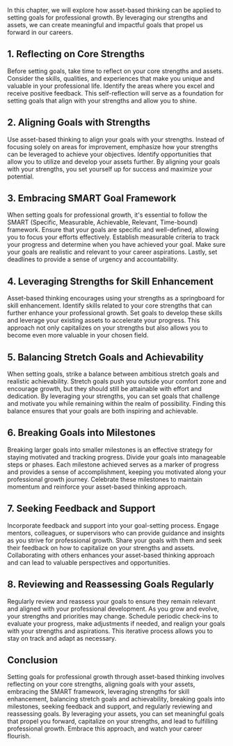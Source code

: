 
In this chapter, we will explore how asset-based thinking can be applied to setting goals for professional growth. By leveraging our strengths and assets, we can create meaningful and impactful goals that propel us forward in our careers.

**1. Reflecting on Core Strengths**
-----------------------------------

Before setting goals, take time to reflect on your core strengths and assets. Consider the skills, qualities, and experiences that make you unique and valuable in your professional life. Identify the areas where you excel and receive positive feedback. This self-reflection will serve as a foundation for setting goals that align with your strengths and allow you to shine.

**2. Aligning Goals with Strengths**
------------------------------------

Use asset-based thinking to align your goals with your strengths. Instead of focusing solely on areas for improvement, emphasize how your strengths can be leveraged to achieve your objectives. Identify opportunities that allow you to utilize and develop your assets further. By aligning your goals with your strengths, you set yourself up for success and maximize your potential.

**3. Embracing SMART Goal Framework**
-------------------------------------

When setting goals for professional growth, it's essential to follow the SMART (Specific, Measurable, Achievable, Relevant, Time-bound) framework. Ensure that your goals are specific and well-defined, allowing you to focus your efforts effectively. Establish measurable criteria to track your progress and determine when you have achieved your goal. Make sure your goals are realistic and relevant to your career aspirations. Lastly, set deadlines to provide a sense of urgency and accountability.

**4. Leveraging Strengths for Skill Enhancement**
-------------------------------------------------

Asset-based thinking encourages using your strengths as a springboard for skill enhancement. Identify skills related to your core strengths that can further enhance your professional growth. Set goals to develop these skills and leverage your existing assets to accelerate your progress. This approach not only capitalizes on your strengths but also allows you to become even more valuable in your chosen field.

**5. Balancing Stretch Goals and Achievability**
------------------------------------------------

When setting goals, strike a balance between ambitious stretch goals and realistic achievability. Stretch goals push you outside your comfort zone and encourage growth, but they should still be attainable with effort and dedication. By leveraging your strengths, you can set goals that challenge and motivate you while remaining within the realm of possibility. Finding this balance ensures that your goals are both inspiring and achievable.

**6. Breaking Goals into Milestones**
-------------------------------------

Breaking larger goals into smaller milestones is an effective strategy for staying motivated and tracking progress. Divide your goals into manageable steps or phases. Each milestone achieved serves as a marker of progress and provides a sense of accomplishment, keeping you motivated along your professional growth journey. Celebrate these milestones to maintain momentum and reinforce your asset-based thinking approach.

**7. Seeking Feedback and Support**
-----------------------------------

Incorporate feedback and support into your goal-setting process. Engage mentors, colleagues, or supervisors who can provide guidance and insights as you strive for professional growth. Share your goals with them and seek their feedback on how to capitalize on your strengths and assets. Collaborating with others enhances your asset-based thinking approach and can lead to valuable perspectives and opportunities.

**8. Reviewing and Reassessing Goals Regularly**
------------------------------------------------

Regularly review and reassess your goals to ensure they remain relevant and aligned with your professional development. As you grow and evolve, your strengths and priorities may change. Schedule periodic check-ins to evaluate your progress, make adjustments if needed, and realign your goals with your strengths and aspirations. This iterative process allows you to stay on track and adapt as necessary.

**Conclusion**
--------------

Setting goals for professional growth through asset-based thinking involves reflecting on your core strengths, aligning goals with your assets, embracing the SMART framework, leveraging strengths for skill enhancement, balancing stretch goals and achievability, breaking goals into milestones, seeking feedback and support, and regularly reviewing and reassessing goals. By leveraging your assets, you can set meaningful goals that propel you forward, capitalize on your strengths, and lead to fulfilling professional growth. Embrace this approach, and watch your career flourish.
